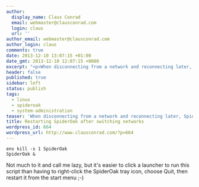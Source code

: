 ```yaml
---
author:
  display_name: Claus Conrad
  email: webmaster@clausconrad.com
  login: claus
  url: ''
author_email: webmaster@clausconrad.com
author_login: claus
comments: true
date: 2013-12-10 13:07:15 +01:00
date_gmt: 2013-12-10 12:07:15 +0000
excerpt: "<p>When disconnecting from a network and reconnecting later, SpiderOak always stays \"disconnected\" here and doesn't backup any more files. Here's a simple script I run in that case:</p>\r\n"
header: false
published: true
sidebar: left
status: publish
tags:
  - linux
  - spideroak
  - system-administration
teaser: 'When disconnecting from a network and reconnecting later, SpiderOak always stays "disconnected" here and doesn''t backup any more files. Here''s a simple script I run in that case:'
title: Restarting SpiderOak after switching networks
wordpress_id: 664
wordpress_url: http://www.clausconrad.com/?p=664
---
```

```shell
env kill -s 1 SpiderOak
SpiderOak &
```

Not much to it and call me lazy, but it's easier to click a launcher to run this script than having to right-click the SpiderOak tray icon, choose Quit, then restart it from the start menu ;-)

